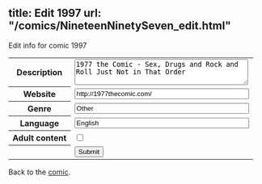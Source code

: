 title: Edit 1997
url: "/comics/NineteenNinetySeven_edit.html"
---
Edit info for comic 1997

<form name="comic" action="http://gaepostmail.appspot.com/comic/" method="post">
<table class="comicinfo">
<tr>
<th>Description</th><td><textarea name="description" cols="40" rows="3">1977 the Comic - Sex, Drugs and Rock and Roll Just Not in That Order</textarea></td>
</tr>
<tr>
<th>Website</th><td><input type="text" name="url" value="http://1977thecomic.com/" size="40"/></td>
</tr>
<tr>
<th>Genre</th><td><input type="text" name="genre" value="Other" size="40"/></td>
</tr>
<tr>
<th>Language</th><td><input type="text" name="language" value="English" size="40"/></td>
</tr>
<tr>
<th>Adult content</th><td><input type="checkbox" name="adult" value="adult" /></td>
</tr>
<tr>
<th></th><td>
<input type="hidden" name="comic" value="NineteenNinetySeven" />
<input type="submit" name="submit" value="Submit" />
</td>
</tr>
</table>
</form>

Back to the [comic](NineteenNinetySeven.html).

